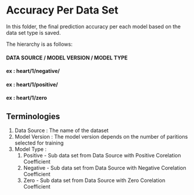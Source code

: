 # Accuracy Per Data Set

In this folder, the final prediction accuracy per each model based on the data set type is
saved. 

The hierarchy is as follows:

#### DATA SOURCE / MODEL VERSION / MODEL TYPE 

#### ex : heart/1/negative/
#### ex : heart/1/positive/
#### ex : heart/1/zero


## Terminologies

1. Data Source : The name of the dataset
2. Model Version : The model version depends on the number of paritions selected for training
3. Model Type : 
    1. Positive - Sub data set from Data Source with Positive Corelation Coefficient
    2. Negative - Sub data set from Data Source with Negative Corelation Coefficient
    3. Zero - Sub data set from Data Source with Zero Corelation Coefficient